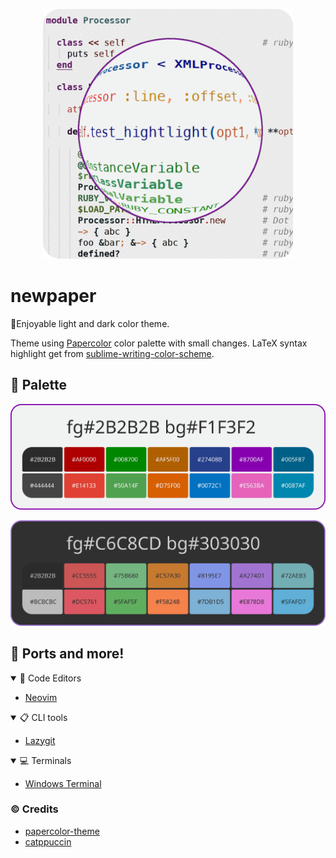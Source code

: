 <p align="center">
    <img src="https://raw.githubusercontent.com/new-paper/newpaper/main/assets/logo/logo-newpaper.png" width="400" alt="Logo"/>
</p>

# newpaper

🎨Enjoyable light and dark color theme.

Theme using [Papercolor](https://github.com/NLKNguyen/papercolor-theme) color palette with small changes. LaTeX syntax highlight get from [sublime-writing-color-scheme](https://github.com/kmisiunas/sublime-writing-color-scheme).

## 🎨 Palette

<p align="center">
    <img src="https://raw.githubusercontent.com/new-paper/newpaper/main/assets/palette/newpaper_light.svg"/>
</p>

<p align="center">
    <img src="https://raw.githubusercontent.com/new-paper/newpaper/main/assets/palette/newpaper_dark.svg"/>
</p>

## 🔌 Ports and more!

<details open>
<summary>📝 Code Editors</summary>

- [Neovim](https://github.com/yorik1984/newpaper.nvim)

</details>

<details open>
<summary>📋 CLI tools</summary>

- [Lazygit](https://github.com/new-paper/lazygit)

</details>

<details open>
<summary>💻 Terminals</summary>

- [Windows Terminal](https://github.com/new-paper/windows-terminal)

</details>

### ©️ Credits

+ [papercolor-theme](https://github.com/NLKNguyen/papercolor-theme)
+ [catppuccin](https://github.com/catppuccin)

